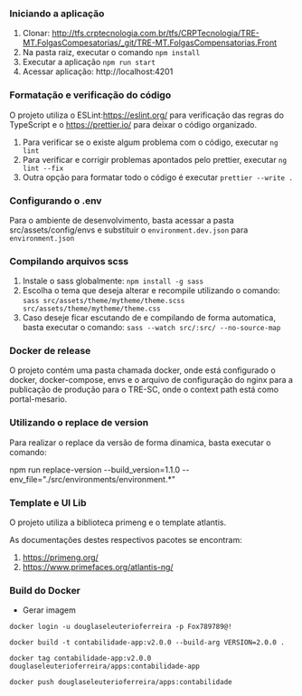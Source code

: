 ### Iniciando a aplicação

1. Clonar: http://tfs.crptecnologia.com.br/tfs/CRPTecnologia/TRE-MT.FolgasCompesatorias/_git/TRE-MT.FolgasCompensatorias.Front
2. Na pasta raiz, executar o comando `npm install`
3. Executar a aplicação `npm run start`
4. Acessar aplicação: http://localhost:4201

### Formatação e verificação do código

O projeto utiliza o ESLint:https://eslint.org/ para verificação das regras do TypeScript e o
https://prettier.io/ para deixar o código organizado.

1. Para verificar se o existe algum problema com o código, executar `ng lint`
2. Para verificar e corrigir problemas apontados pelo prettier, executar `ng lint --fix`
3. Outra opção para formatar todo o código é executar `prettier --write .`

### Configurando o .env

Para o ambiente de desenvolvimento, basta acessar a pasta src/assets/config/envs e substituir
o `environment.dev.json` para `environment.json`

### Compilando arquivos scss

1. Instale o sass globalmente: `npm install -g sass`
2. Escolha o tema que deseja alterar e recompile utilizando o comando:
   `sass src/assets/theme/mytheme/theme.scss src/assets/theme/mytheme/theme.css`
3. Caso deseje ficar escutando de e compilando de forma automatica, basta executar o comando:
   `sass --watch src/:src/ --no-source-map`

### Docker de release

O projeto contém uma pasta chamada docker, onde está configurado o docker, docker-compose, envs e o arquivo de configuração
do nginx para a publicação de produção para o TRE-SC, onde o context path está como portal-mesario.

### Utilizando o replace de version

Para realizar o replace da versão de forma dinamica, basta executar o comando:

npm run replace-version --build_version=1.1.0 --env_file="./src/environments/environment.\*"

### Template e UI Lib

O projeto utiliza a biblioteca primeng e o template atlantis.

As documentações destes respectivos pacotes se encontram:

1. https://primeng.org/
2. https://www.primefaces.org/atlantis-ng/


### Build do Docker
* Gerar imagem
````
docker login -u douglaseleuterioferreira -p Fox789789@!
````
````
docker build -t contabilidade-app:v2.0.0 --build-arg VERSION=2.0.0 .
````
````
docker tag contabilidade-app:v2.0.0 douglaseleuterioferreira/apps:contabilidade-app
````
````
docker push douglaseleuterioferreira/apps:contabilidade
````
